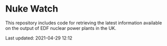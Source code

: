 # Nuke Watch

This repository includes code for retrieving the latest information available on the output of EDF nuclear power plants in the UK.

Last updated: 2021-04-29 12:12